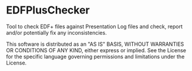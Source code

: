 # EDFPlusChecker
Tool to check EDF+ files against Presentation Log files and check, report and/or potentially fix any inconsistencies.

This software is distributed as an "AS IS" BASIS, WITHOUT WARRANTIES OR CONDITIONS OF ANY KIND, either express or implied. 
See the License for the specific language governing permissions and limitations under the License.